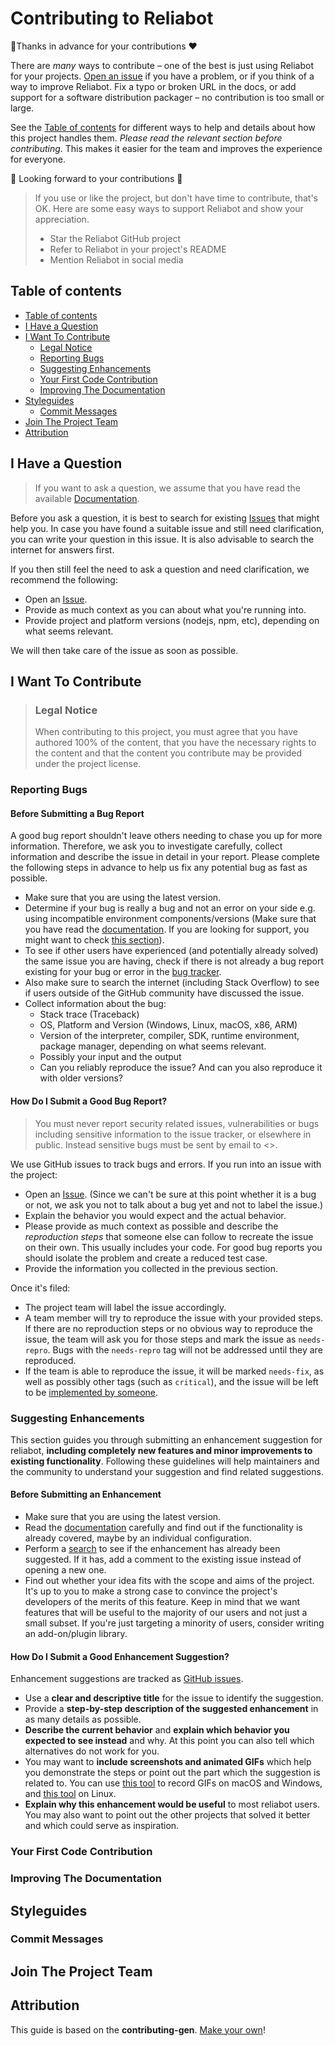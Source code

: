 # Contributing to Reliabot

🙏Thanks in advance for your contributions ❤️

There are _many_ ways to contribute – one of the best is just using Reliabot
for your projects. [Open an issue][4] if you have a problem, or if you think of
a way to improve Reliabot. Fix a typo or broken URL in the docs, or add support
for a software distribution packager – no contribution is too small or large.

See the [Table of contents][1] for different ways to help and details about how
this project handles them. _Please read the relevant section before
contributing_. This makes it easier for the team and improves the experience
for everyone.

👀 Looking forward to your contributions 🎉

> If you use or like the project, but don't have time to contribute, that's OK.
> Here are some easy ways to support Reliabot and show your appreciation.
>
> - Star the Reliabot GitHub project
> - Refer to Reliabot in your project's README
> - Mention Reliabot in social media

## Table of contents

<!-- mdformat-toc start --slug=github --no-anchors --maxlevel=3 --minlevel=2 -->

- [Table of contents](#table-of-contents)
- [I Have a Question](#i-have-a-question)
- [I Want To Contribute](#i-want-to-contribute)
  - [Legal Notice](#legal-notice)
  - [Reporting Bugs](#reporting-bugs)
  - [Suggesting Enhancements](#suggesting-enhancements)
  - [Your First Code Contribution](#your-first-code-contribution)
  - [Improving The Documentation](#improving-the-documentation)
- [Styleguides](#styleguides)
  - [Commit Messages](#commit-messages)
- [Join The Project Team](#join-the-project-team)
- [Attribution](#attribution)

<!-- mdformat-toc end -->

## I Have a Question

> If you want to ask a question, we assume that you have read the available
> [Documentation][2].

Before you ask a question, it is best to search for existing [Issues][3] that
might help you. In case you have found a suitable issue and still need
clarification, you can write your question in this issue. It is also advisable
to search the internet for answers first.

If you then still feel the need to ask a question and need clarification, we
recommend the following:

- Open an [Issue][4].
- Provide as much context as you can about what you're running into.
- Provide project and platform versions (nodejs, npm, etc), depending on what
  seems relevant.

We will then take care of the issue as soon as possible.

<!--
You might want to create a separate issue tag for questions and include it in this description. People should then tag their issues accordingly.

Depending on how large the project is, you may want to outsource the questioning, e.g. to Stack Overflow or Gitter. You may add additional contact and information possibilities:
- IRC
- Slack
- Gitter
- Stack Overflow tag
- Blog
- FAQ
- Roadmap
- E-Mail List
- Forum
-->

## I Want To Contribute

> ### Legal Notice
>
> When contributing to this project, you must agree that you have authored 100%
> of the content, that you have the necessary rights to the content and that
> the content you contribute may be provided under the project license.

### Reporting Bugs

#### Before Submitting a Bug Report

A good bug report shouldn't leave others needing to chase you up for more
information. Therefore, we ask you to investigate carefully, collect
information and describe the issue in detail in your report. Please complete
the following steps in advance to help us fix any potential bug as fast as
possible.

- Make sure that you are using the latest version.
- Determine if your bug is really a bug and not an error on your side e.g.
  using incompatible environment components/versions (Make sure that you have
  read the [documentation][2]. If you are looking for support, you might want
  to check [this section][5]).
- To see if other users have experienced (and potentially already solved) the
  same issue you are having, check if there is not already a bug report
  existing for your bug or error in the [bug tracker][6].
- Also make sure to search the internet (including Stack Overflow) to see if
  users outside of the GitHub community have discussed the issue.
- Collect information about the bug:
  - Stack trace (Traceback)
  - OS, Platform and Version (Windows, Linux, macOS, x86, ARM)
  - Version of the interpreter, compiler, SDK, runtime environment, package
    manager, depending on what seems relevant.
  - Possibly your input and the output
  - Can you reliably reproduce the issue? And can you also reproduce it with
    older versions?

#### How Do I Submit a Good Bug Report?

> You must never report security related issues, vulnerabilities or bugs
> including sensitive information to the issue tracker, or elsewhere in public.
> Instead sensitive bugs must be sent by email to \<>.

<!-- You may add a PGP key to allow the messages to be sent encrypted as well. -->

We use GitHub issues to track bugs and errors. If you run into an issue with
the project:

- Open an [Issue][4]. (Since we can't be sure at this point whether it is a bug
  or not, we ask you not to talk about a bug yet and not to label the issue.)
- Explain the behavior you would expect and the actual behavior.
- Please provide as much context as possible and describe the *reproduction
  steps* that someone else can follow to recreate the issue on their own. This
  usually includes your code. For good bug reports you should isolate the
  problem and create a reduced test case.
- Provide the information you collected in the previous section.

Once it's filed:

- The project team will label the issue accordingly.
- A team member will try to reproduce the issue with your provided steps. If
  there are no reproduction steps or no obvious way to reproduce the issue, the
  team will ask you for those steps and mark the issue as `needs-repro`. Bugs
  with the `needs-repro` tag will not be addressed until they are reproduced.
- If the team is able to reproduce the issue, it will be marked `needs-fix`, as
  well as possibly other tags (such as `critical`), and the issue will be left
  to be [implemented by someone][7].

<!-- You might want to create an issue template for bugs and errors that can be used as a guide and that defines the structure of the information to be included. If you do so, reference it here in the description. -->

### Suggesting Enhancements

This section guides you through submitting an enhancement suggestion for
reliabot, **including completely new features and minor improvements to
existing functionality**. Following these guidelines will help maintainers and
the community to understand your suggestion and find related suggestions.

#### Before Submitting an Enhancement

- Make sure that you are using the latest version.
- Read the [documentation][2] carefully and find out if the functionality is
  already covered, maybe by an individual configuration.
- Perform a [search][3] to see if the enhancement has already been suggested.
  If it has, add a comment to the existing issue instead of opening a new one.
- Find out whether your idea fits with the scope and aims of the project. It's
  up to you to make a strong case to convince the project's developers of the
  merits of this feature. Keep in mind that we want features that will be
  useful to the majority of our users and not just a small subset. If you're
  just targeting a minority of users, consider writing an add-on/plugin
  library.

#### How Do I Submit a Good Enhancement Suggestion?

Enhancement suggestions are tracked as [GitHub issues][3].

- Use a **clear and descriptive title** for the issue to identify the
  suggestion.
- Provide a **step-by-step description of the suggested enhancement** in as
  many details as possible.
- **Describe the current behavior** and **explain which behavior you expected
  to see instead** and why. At this point you can also tell which alternatives
  do not work for you.
- You may want to **include screenshots and animated GIFs** which help you
  demonstrate the steps or point out the part which the suggestion is related
  to. You can use [this tool][8] to record GIFs on macOS and Windows, and
  [this tool][9] on Linux.
      <!-- this should only be included if the project has a GUI -->
- **Explain why this enhancement would be useful** to most reliabot users. You
  may also want to point out the other projects that solved it better and which
  could serve as inspiration.

<!-- You might want to create an issue template for enhancement suggestions that can be used as a guide and that defines the structure of the information to be included. If you do so, reference it here in the description. -->

### Your First Code Contribution

<!-- TODO
include Setup of env, IDE and typical getting started instructions?

-->

### Improving The Documentation

<!-- TODO
Updating, improving and correcting the documentation

-->

## Styleguides

### Commit Messages

<!-- TODO

-->

## Join The Project Team

<!-- TODO -->

## Attribution

This guide is based on the **contributing-gen**. [Make your own][10]!

[1]: #table-of-contents
[2]: https://github.com/dupuy/reliabot/blob/main/README.md
[3]: https://github.com/dupuy/reliabot/issues
[4]: https://github.com/dupuy/reliabot/issues/new
[5]: #i-have-a-question
[6]: https://github.com/dupuy/reliabot/issues?q=label%3Abug
[7]: #your-first-code-contribution
[8]: https://www.cockos.com/licecap/
[9]: https://github.com/colinkeenan/silentcast
[10]: https://github.com/bttger/contributing-gen
